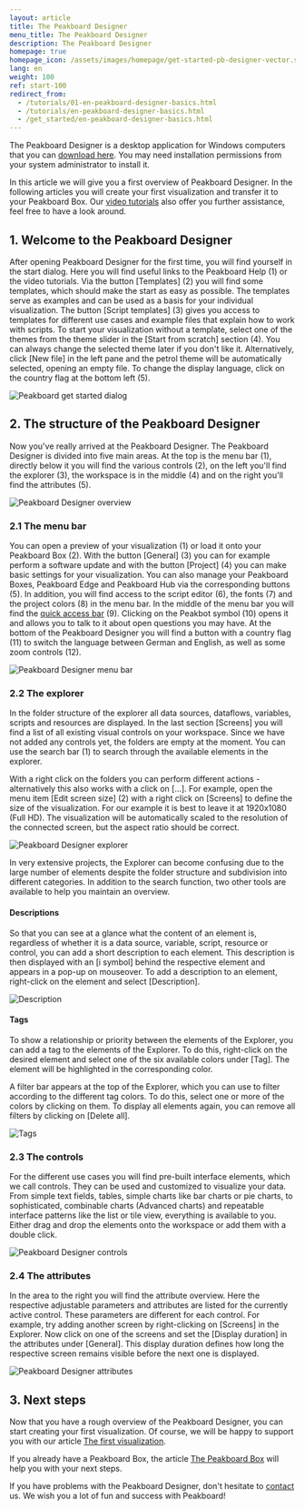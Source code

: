 ```yaml
---
layout: article
title: The Peakboard Designer  
menu_title: The Peakboard Designer  
description: The Peakboard Designer
homepage: true
homepage_icon: /assets/images/homepage/get-started-pb-designer-vector.svg
lang: en
weight: 100
ref: start-100
redirect_from:
  - /tutorials/01-en-peakboard-designer-basics.html
  - /tutorials/en-peakboard-designer-basics.html
  - /get_started/en-peakboard-designer-basics.html
---
```


The Peakboard Designer is a desktop application for Windows computers that you can [download here](https://peakboard.com/en/peakboard-designer/?utm_source=HelpCenter&utm_medium=Link&utm_campaign=GetStarted_Article).
You may need installation permissions from your system administrator to install it.

In this article we will give you a first overview of Peakboard Designer. In the following articles you will create your first visualization and transfer it to your Peakboard Box.
Our [video tutorials](/tutorials/en-video-overview.html) also offer you further assistance, feel free to have a look around.

## 1. Welcome to the Peakboard Designer

After opening Peakboard Designer for the first time, you will find yourself in the start dialog.
Here you will find useful links to the Peakboard Help (1) or the video tutorials.
Via the button [Templates] (2) you will find some templates, which should make the start as easy as possible.
The templates serve as examples and can be used as a basis for your individual visualization.
The button [Script templates] (3) gives you access to templates for different use cases and example files that explain how to work with scripts.
To start your visualization without a template, select one of the themes from the theme slider in the [Start from scratch] section (4). You can always change the selected theme later if you don't like it. Alternatively, click [New file] in the left pane and the petrol theme will be automatically selected, opening an empty file.
To change the display language, click on the country flag at the bottom left (5).

![Peakboard get started dialog](/assets/images/get_started/en_designer-01.png)

## 2. The structure of the Peakboard Designer

Now you've really arrived at the Peakboard Designer.
The Peakboard Designer is divided into five main areas.
At the top is the menu bar (1), directly below it you will find the various controls (2), on the left you'll find the explorer (3), the workspace is in the middle (4) and on the right you'll find the attributes (5).

![Peakboard Designer overview](/assets/images/get_started/en_designer-02.png)

### 2.1 The menu bar

You can open a preview of your visualization (1) or load it onto your Peakboard Box (2).
With the button [General] (3) you can for example perform a software update and with the button [Project] (4) you can make basic settings for your visualization. You can also manage your Peakboard Boxes, Peakboard Edge and Peakboard Hub via the corresponding buttons (5). In addition, you will find access to the script editor (6), the fonts (7) and the project colors (8) in the menu bar. In the middle of the menu bar you will find the [quick access bar](/get_started/en-quick-access-hotkeys.html) (9). Clicking on the Peakbot symbol (10) opens it and allows you to talk to it about open questions you may have.
At the bottom of the Peakboard Designer you will find a button with a country flag (11) to switch the language between German and English, as well as some zoom controls (12).

![Peakboard Designer menu bar](/assets/images/get_started/en_designer-03.png)

### 2.2 The explorer

In the folder structure of the explorer all data sources, dataflows, variables, scripts and resources are displayed.
In the last section [Screens] you will find a list of all existing visual controls on your workspace.
Since we have not added any controls yet, the folders are empty at the moment. You can use the search bar (1) to search through the available elements in the explorer.

With a right click on the folders you can perform different actions - alternatively this also works with a click on [...].
For example, open the menu item [Edit screen size] (2) with a right click on [Screens] to define the size of the visualization.
For our example it is best to leave it at 1920x1080 (Full HD).
The visualization will be automatically scaled to the resolution of the connected screen, but the aspect ratio should be correct.

![Peakboard Designer explorer](/assets/images/get_started/en_designer-04.png)

In very extensive projects, the Explorer can become confusing due to the large number of elements despite the folder structure and subdivision into different categories. In addition to the search function, two other tools are available to help you maintain an overview.

#### Descriptions

So that you can see at a glance what the content of an element is, regardless of whether it is a data source, variable, script, resource or control, you can add a short description to each element. This description is then displayed with an [i symbol] behind the respective element and appears in a pop-up on mouseover. To add a description to an element, right-click on the element and select [Description].

![Description](/assets/images/get_started/en_designer-07.gif)

#### Tags

To show a relationship or priority between the elements of the Explorer, you can add a tag to the elements of the Explorer. To do this, right-click on the desired element and select one of the six available colors under [Tag]. The element will be highlighted in the corresponding color.

A filter bar appears at the top of the Explorer, which you can use to filter according to the different tag colors. To do this, select one or more of the colors by clicking on them. To display all elements again, you can remove all filters by clicking on [Delete all].

![Tags](/assets/images/get_started/en_designer-08.gif)

### 2.3 The controls

For the different use cases you will find pre-built interface elements, which we call controls. They can be used and customized to visualize your data.
From simple text fields, tables, simple charts like bar charts or pie charts, to sophisticated, combinable charts (Advanced charts) and repeatable interface patterns like the list or tile view, everything is available to you.
Either drag and drop the elements onto the workspace or add them with a double click.

![Peakboard Designer controls](/assets/images/get_started/en_designer-05.gif)

### 2.4 The attributes

In the area to the right you will find the attribute overview.
Here the respective adjustable parameters and attributes are listed for the currently active control.
These parameters are different for each control.
For example, try adding another screen by right-clicking on [Screens] in the Explorer.
Now click on one of the screens and set the [Display duration] in the attributes under [General].
This display duration defines how long the respective screen remains visible before the next one is displayed.

![Peakboard Designer attributes](/assets/images/get_started/en_designer-06.png)

## 3. Next steps

Now that you have a rough overview of the Peakboard Designer, you can start creating your first visualization. Of course, we will be happy to support you with our article [The first visualization](https://help.peakboard.com/get_started/en-visualization.html).

If you already have a Peakboard Box, the article [The Peakboard Box](https://help.peakboard.com/get_started/en-peakboard-box.html) will help you with your next steps.

If you have problems with the Peakboard Designer, don't hesitate to [contact](mailto:support@peakboard.com) us.
We wish you a lot of fun and success with Peakboard!
